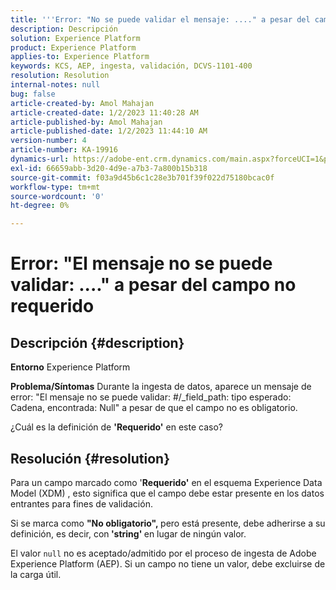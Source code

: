 ```yaml
---
title: '''Error: "No se puede validar el mensaje: ...." a pesar del campo no requerido"'
description: Descripción
solution: Experience Platform
product: Experience Platform
applies-to: Experience Platform
keywords: KCS, AEP, ingesta, validación, DCVS-1101-400
resolution: Resolution
internal-notes: null
bug: false
article-created-by: Amol Mahajan
article-created-date: 1/2/2023 11:40:28 AM
article-published-by: Amol Mahajan
article-published-date: 1/2/2023 11:44:10 AM
version-number: 4
article-number: KA-19916
dynamics-url: https://adobe-ent.crm.dynamics.com/main.aspx?forceUCI=1&pagetype=entityrecord&etn=knowledgearticle&id=bea9f53d-928a-ed11-81ac-6045bd006ce9
exl-id: 66659abb-3d20-4d9e-a7b3-7a800b15b318
source-git-commit: f03a9d45b6c1c28e3b701f39f022d75180bcac0f
workflow-type: tm+mt
source-wordcount: '0'
ht-degree: 0%

---
```


# Error: &quot;El mensaje no se puede validar: ....&quot; a pesar del campo no requerido

## Descripción {#description}

<b>Entorno</b>
Experience Platform


<b>Problema/Síntomas</b>
Durante la ingesta de datos, aparece un mensaje de error: &quot;El mensaje no se puede validar: #/_field_path: tipo esperado: Cadena, encontrada: Null&quot; a pesar de que el campo no es obligatorio.

¿Cuál es la definición de <b>&#39;Requerido&#39;</b> en este caso?


## Resolución {#resolution}


Para un campo marcado como &#39;<b>Requerido&#39;</b> en el esquema Experience Data Model (XDM) , esto significa que el campo debe estar presente en los datos entrantes para fines de validación.

Si se marca como <b>&quot;No obligatorio&quot;, </b>pero está presente, debe adherirse a su definición, es decir, con<b> &#39;string&#39; </b>en lugar de ningún valor.



El valor `null` no es aceptado/admitido por el proceso de ingesta de Adobe Experience Platform (AEP). Si un campo no tiene un valor, debe excluirse de la carga útil.
